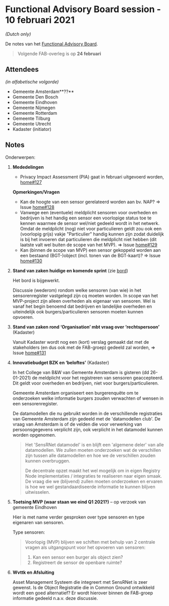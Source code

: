 # Functional Advisory Board session - 10 februari 2021

_(Dutch only)_

De notes van het [Functional Advisory Board](../docs/FAB.md).

> Volgende FAB-overleg is op **24 februari**

## Attendees

_(in alfabetische volgorde)_

- Gemeente Amsterdam**??**
- Gemeente Den Bosch
- Gemeente Eindhoven
- Gemeente Nijmegen
- Gemeente Rotterdam
- Gemeente Tilburg
- Gemeente Utrecht
- Kadaster (initiator)

## Notes

Onderwerpen:

1. **Mededelingen**
   - Privacy Impact Assessment (PIA) gaat in februari uitgevoerd worden, [home#127](https://github.com/kadaster-labs/sensrnet-home/issues/127)
   
   **Opmerkingen/Vragen**
   
   - Kan de hoogte van een sensor gerelateerd worden aan bv. NAP? => Issue [home#128](https://github.com/kadaster-labs/sensrnet-home/issues/128)
   - Vanwege een (eventuele) meldplicht sensoren voor overheden en bedrijven is het handig een sensor een voorlopige status toe te kennen waarmee de sensor wel/niet gedeeld wordt in het netwerk. Omdat de meldplicht (nog) niet voor particulieren geldt zou ook een (voorlopig grijs) vakje "Particulier" handig kunnen zijn zodat duidelijk is bij het invoeren dat particulieren die meldplicht niet hebben (dit laatste valt wel buiten de scope van het MVP). => Issue [home#129](https://github.com/kadaster-labs/sensrnet-home/issues/129)
   - Kan (binnen de scope van MVP) een sensor gekoppeld worden aan een bestaand (BGT-)object (incl. tonen van de BGT-kaart)? => Issue [home#130](https://github.com/kadaster-labs/sensrnet-home/issues/130)

2. **Stand van zaken huidige en komende sprint** (zie [bord](https://github.com/orgs/kadaster-labs/projects/1))
   
   Het bord is bijgewerkt.

   Discussie (wederom) rondom welke sensoren (van wie) in het sensorenregister vastgelegd zijn cq moeten worden. In scope van het MVP-project zijn alleen overheden als eigenaar van sensoren. Wel is vanaf het begin benoemd dat bedrijven en landelijke overheden en uiteindelijk ook burgers/particulieren sensoren moeten kunnen opvoeren.

3. **Stand van zaken rond ‘Organisation’ mbt vraag over ‘rechtspersoon’** (Kadaster)
   
   Vanuit Kadaster wordt nog een (kort) verslag gemaakt dat met de stakeholders (en dus ook met de FAB-groep) gedeeld zal worden, => Issue [home#131](https://github.com/kadaster-labs/sensrnet-home/issues/131)

4. **Innovatiebudget BZK en ‘beloftes’** (Kadaster)
   
   In het College van B&W van Gemeente Amsterdam is gisteren (dd 26-01-2021) de meldplicht voor het registreren van sensoren geaccepteerd. Dit geldt voor overheden en bedrijven,  niet voor burgers/particulieren.
   
   Gemeente Amsterdam organiseert een burgerenquête om te onderzoeken welke informatie burgers zouden verwachten of wensen in een sensorenregister.
   
   De datamodellen die nu gebruikt worden in de verschillende registraties van Gemeente Amsterdam zijn gedeeld met de 'datamodellen club'. De vraag van Amsterdam is of de velden die voor verwerking van persoonsgegevens verplicht zijn, ook verplicht in het datamodel kunnen worden opgenomen.

   > Het 'SensRNet datamodel' is en blijft een 'algemene deler' van alle datamodellen. We zullen moeten onderzoeken wat de verschillen zijn tussen alle datamodellen en hoe we de verschillen zouden kunnen overbruggen.
   > 
   > De decentrale opzet maakt het wel mogelijk om in eigen Registry Node implementaties / integraties te realiseren naar eigen smaak. De vraag die we (blijvend) zullen moeten onderzoeken en ervaren is hoe we wel gestandaardiseerde informatie te kunnen blijven uitwisselen.

5. **Toetsing MVP (waar staan we eind Q1 2021?)** – op verzoek van gemeente Eindhoven
   
   Hier is met name verder gesproken over type sensoren en type eigenaren van sensoren.
   
   Type sensoren:
   > Voorlopig (MVP) blijven we schiften met behulp van 2 centrale vragen als uitgangspunt voor het opvoeren van sensoren:
   > 1. Kan een sensor een burger als object zien?
   > 2. Registreert de sensor de openbare ruimte?

6. **Wvttk en Afsluiting**
   
   Asset Management Systeem die integreert met SensRNet is zeer gewenst. Is de Object Registratie die in Common Ground ontwikkeld wordt een goed alternatief? Er wordt hierover binnen de FAB-groep informatie gedeeld n.a.v. deze discussie.



